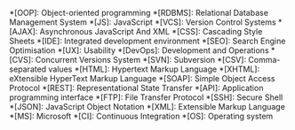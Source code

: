 *[OOP]: Object-oriented programming
*[RDBMS]: Relational Database Management System
*[JS]: JavaScript
*[VCS]: Version Control Systems
*[AJAX]: Asynchronous JavaScript And XML
*[CSS]: Cascading Style Sheets
*[IDE]: Integrated development environment
*[SEO]: Search Engine Optimisation
*[UX]: Usability
*[DevOps]: Development and Operations
*[CVS]: Concurrent Versions System
*[SVN]: Subversion
*[CSV]: Comma-separated values
*[HTML]: Hypertext Markup Language
*[XHTML]: eXtensible HyperText Markup Language
*[SOAP]: Simple Object Access Protocol
*[REST]: Representational State Transfer
*[API]: Application programming interface
*[FTP]: File Transfer Protocol
*[SSH]: Secure Shell
*[JSON]: JavaScript Object Notation
*[XML]: Extensible Markup Language
*[MS]: Microsoft
*[CI]: Continuous Integration
*[OS]: Operating system
